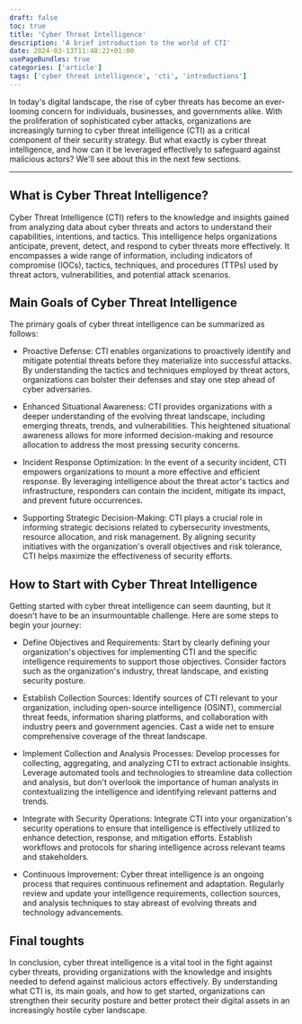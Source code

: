 ```yaml
---
draft: false
toc: true
title: 'Cyber Threat Intelligence'
description: 'A brief introduction to the world of CTI'
date: 2024-03-13T11:48:22+01:00
usePageBundles: true
categories: ['article'] 
tags: ['cyber threat intelligence', 'cti', 'introductions'] 
---
```

 
 
In today's digital landscape, the rise of cyber threats has become an ever-looming concern for individuals, businesses, and governments alike. With the proliferation of sophisticated cyber attacks, organizations are increasingly turning to cyber threat intelligence (CTI) as a critical component of their security strategy. But what exactly is cyber threat intelligence, and how can it be leveraged effectively to safeguard against malicious actors? We'll see about this in the next few sections.
 
<!--more-->
***
 


## What is Cyber Threat Intelligence?

Cyber Threat Intelligence (CTI) refers to the knowledge and insights gained from analyzing data about cyber threats and actors to understand their capabilities, intentions, and tactics. This intelligence helps organizations anticipate, prevent, detect, and respond to cyber threats more effectively. It encompasses a wide range of information, including indicators of compromise (IOCs), tactics, techniques, and procedures (TTPs) used by threat actors, vulnerabilities, and potential attack scenarios.

## Main Goals of Cyber Threat Intelligence

The primary goals of cyber threat intelligence can be summarized as follows:

- Proactive Defense: CTI enables organizations to proactively identify and mitigate potential threats before they materialize into successful attacks. By understanding the tactics and techniques employed by threat actors, organizations can bolster their defenses and stay one step ahead of cyber adversaries.

- Enhanced Situational Awareness: CTI provides organizations with a deeper understanding of the evolving threat landscape, including emerging threats, trends, and vulnerabilities. This heightened situational awareness allows for more informed decision-making and resource allocation to address the most pressing security concerns.

- Incident Response Optimization: In the event of a security incident, CTI empowers organizations to mount a more effective and efficient response. By leveraging intelligence about the threat actor's tactics and infrastructure, responders can contain the incident, mitigate its impact, and prevent future occurrences.

- Supporting Strategic Decision-Making: CTI plays a crucial role in informing strategic decisions related to cybersecurity investments, resource allocation, and risk management. By aligning security initiatives with the organization's overall objectives and risk tolerance, CTI helps maximize the effectiveness of security efforts.

## How to Start with Cyber Threat Intelligence

Getting started with cyber threat intelligence can seem daunting, but it doesn't have to be an insurmountable challenge. Here are some steps to begin your journey:

- Define Objectives and Requirements: Start by clearly defining your organization's objectives for implementing CTI and the specific intelligence requirements to support those objectives. Consider factors such as the organization's industry, threat landscape, and existing security posture.

- Establish Collection Sources: Identify sources of CTI relevant to your organization, including open-source intelligence (OSINT), commercial threat feeds, information sharing platforms, and collaboration with industry peers and government agencies. Cast a wide net to ensure comprehensive coverage of the threat landscape.

- Implement Collection and Analysis Processes: Develop processes for collecting, aggregating, and analyzing CTI to extract actionable insights. Leverage automated tools and technologies to streamline data collection and analysis, but don't overlook the importance of human analysts in contextualizing the intelligence and identifying relevant patterns and trends.

- Integrate with Security Operations: Integrate CTI into your organization's security operations to ensure that intelligence is effectively utilized to enhance detection, response, and mitigation efforts. Establish workflows and protocols for sharing intelligence across relevant teams and stakeholders.

- Continuous Improvement: Cyber threat intelligence is an ongoing process that requires continuous refinement and adaptation. Regularly review and update your intelligence requirements, collection sources, and analysis techniques to stay abreast of evolving threats and technology advancements.

## Final toughts 
In conclusion, cyber threat intelligence is a vital tool in the fight against cyber threats, providing organizations with the knowledge and insights needed to defend against malicious actors effectively. By understanding what CTI is, its main goals, and how to get started, organizations can strengthen their security posture and better protect their digital assets in an increasingly hostile cyber landscape.